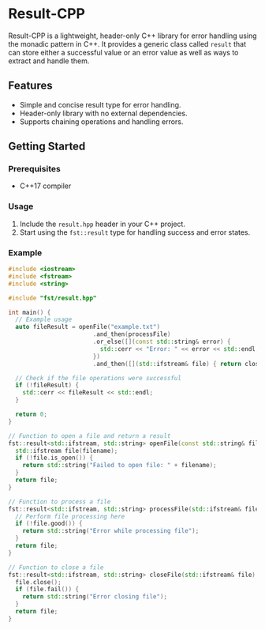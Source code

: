 # Result-CPP

Result-CPP is a lightweight, header-only C++ library for error handling using the monadic pattern in C++. It provides a generic class called `result` that can store either a successful value or an error value as well as ways to extract and handle them.

## Features

- Simple and concise result type for error handling.
- Header-only library with no external dependencies.
- Supports chaining operations and handling errors.

## Getting Started

### Prerequisites

- C++17 compiler

### Usage

1. Include the `result.hpp` header in your C++ project.
2. Start using the `fst::result` type for handling success and error states.

### Example

```cpp
#include <iostream>
#include <fstream>
#include <string>

#include "fst/result.hpp"

int main() {
  // Example usage
  auto fileResult = openFile("example.txt")
                        .and_then(processFile)
                        .or_else([](const std::string& error) {
                          std::cerr << "Error: " << error << std::endl;
                        })
                        .and_then([](std::ifstream& file) { return closeFile(file); });

  // Check if the file operations were successful
  if (!fileResult) {
    std::cerr << fileResult << std::endl;
  }

  return 0;
}
```

```cpp
// Function to open a file and return a result
fst::result<std::ifstream, std::string> openFile(const std::string& filename) {
  std::ifstream file(filename);
  if (!file.is_open()) {
    return std::string("Failed to open file: " + filename);
  }
  return file;
}

// Function to process a file
fst::result<std::ifstream, std::string> processFile(std::ifstream& file) {
  // Perform file processing here
  if (!file.good()) {
    return std::string("Error while processing file");
  }
  return file;
}

// Function to close a file
fst::result<std::ifstream, std::string> closeFile(std::ifstream& file) {
  file.close();
  if (file.fail()) {
    return std::string("Error closing file");
  }
  return file;
}
```

